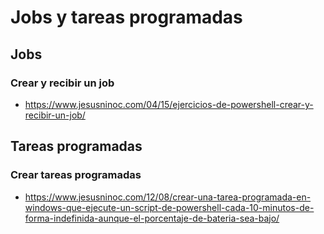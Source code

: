 # Jobs y tareas programadas

## Jobs

### Crear y recibir un job
* https://www.jesusninoc.com/04/15/ejercicios-de-powershell-crear-y-recibir-un-job/

## Tareas programadas

### Crear tareas programadas
* https://www.jesusninoc.com/12/08/crear-una-tarea-programada-en-windows-que-ejecute-un-script-de-powershell-cada-10-minutos-de-forma-indefinida-aunque-el-porcentaje-de-bateria-sea-bajo/
